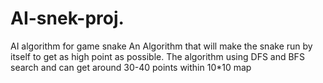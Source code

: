 # AI-snek-proj.
AI algorithm for game snake
An Algorithm that will make the snake run by itself to get as high point as possible. The algorithm using DFS and BFS search and can get around 30-40 points within 10*10 map
